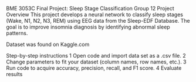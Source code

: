 BME 3053C Final Project: Sleep Stage Classification
Group 12
Project Overview
This project develops a neural network to classify sleep stages (Wake, N1, N2, N3, REM) using EEG data from the Sleep-EDF Database. The goal is to improve insomnia diagnosis by identifying abnormal sleep patterns.

Dataset was found on Kaggle.com

Step-by-step instructions
1 Open code and import data set as a .csv file.
2 Change parameters to fit your dataset (column names, row names, etc.). 
3 Run code to acquire accuracy, precision, recall, and F1 score.
4 Evaluate results
